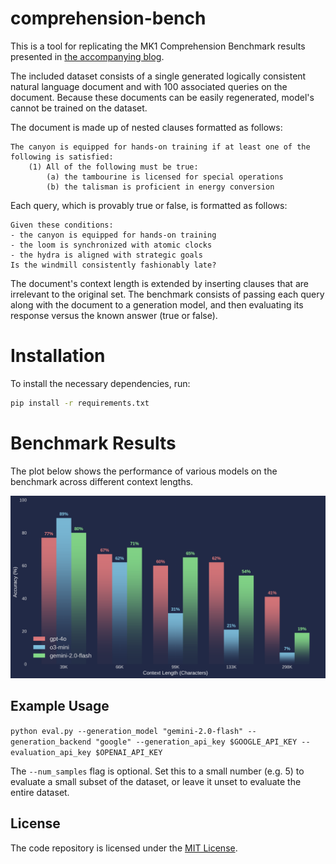 # comprehension-bench

This is a tool for replicating the MK1 Comprehension Benchmark results presented in [the accompanying blog](PLACEHOLDER_URL).

The included dataset consists of a single generated logically consistent natural language document and with 100 associated queries on the document. Because these documents can be easily regenerated, model's cannot be trained on the dataset.

The document is made up of nested clauses formatted as follows:

```
The canyon is equipped for hands-on training if at least one of the following is satisfied:
    (1) All of the following must be true:
        (a) the tambourine is licensed for special operations
        (b) the talisman is proficient in energy conversion
``` 

Each query, which is provably true or false, is formatted as follows:

```
Given these conditions:
- the canyon is equipped for hands-on training
- the loom is synchronized with atomic clocks
- the hydra is aligned with strategic goals
Is the windmill consistently fashionably late?
```

The document's context length is extended by inserting clauses that are irrelevant to the original set. The benchmark consists of passing each query along with the document to a generation model, and then evaluating its response versus the known answer (true or false).

# Installation

To install the necessary dependencies, run:
```bash
pip install -r requirements.txt
```

# Benchmark Results

The plot below shows the performance of various models on the benchmark across different context lengths.

![Benchmark Results](./assets/plot.png)

## Example Usage

`python eval.py --generation_model "gemini-2.0-flash" --generation_backend "google" --generation_api_key $GOOGLE_API_KEY --evaluation_api_key $OPENAI_API_KEY`

The `--num_samples` flag is optional. Set this to a small number (e.g. 5) to evaluate a small subset of the dataset, or leave it unset to evaluate the entire dataset.

## License
The code repository is licensed under the [MIT License](LICENSE).
